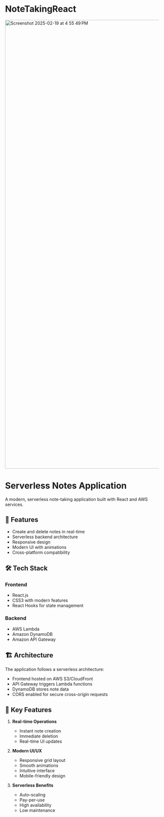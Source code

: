 # NoteTakingReact


<img width="1470" alt="Screenshot 2025-02-19 at 4 55 49 PM" src="https://github.com/user-attachments/assets/7d446497-a148-462a-9930-c4de546bbaab" />

# Serverless Notes Application

A modern, serverless note-taking application built with React and AWS services.

## 🚀 Features

- Create and delete notes in real-time
- Serverless backend architecture
- Responsive design
- Modern UI with animations
- Cross-platform compatibility

## 🛠️ Tech Stack

### Frontend
- React.js
- CSS3 with modern features
- React Hooks for state management

### Backend
- AWS Lambda
- Amazon DynamoDB
- Amazon API Gateway

## 🏗️ Architecture

The application follows a serverless architecture:
- Frontend hosted on AWS S3/CloudFront
- API Gateway triggers Lambda functions
- DynamoDB stores note data
- CORS enabled for secure cross-origin requests

## 🌟 Key Features

1. **Real-time Operations**
   - Instant note creation
   - Immediate deletion
   - Real-time UI updates

2. **Modern UI/UX**
   - Responsive grid layout
   - Smooth animations
   - Intuitive interface
   - Mobile-friendly design

3. **Serverless Benefits**
   - Auto-scaling
   - Pay-per-use
   - High availability
   - Low maintenance
